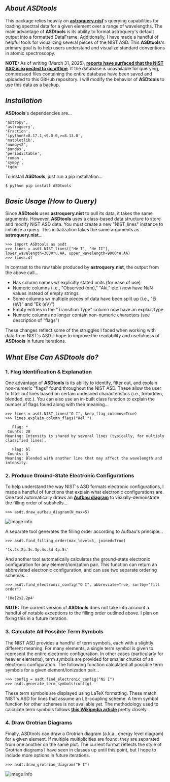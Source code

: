 ## ___About ASDtools___

This package relies heavily on __[astroquery.nist](https://astroquery.readthedocs.io/en/latest/nist/nist.html)__'s querying capabilities for loading spectral data for a given element over a range of wavelengths. The main advantage of __ASDtools__ is its ability to format astroquery's default output into a formatted DataFrame. Additionally, I have made a handful of helpful tools for visualizing several pieces of the NIST ASD. This __ASDtools__'s primary goal is to help users understand and visualize standard conventions in atomic spectroscopy.

__NOTE:__ As of writing (March 31, 2025), __[reports have surfaced that the NIST ASD is expected to go offline](https://www.wired.com/story/nist-doge-layoffs-atomic-spectroscopy/)__. If the database is unavailable for querying, compressed files containing the entire database have been saved and uploaded to this GitHub repository. I will modify the behavior of __ASDtools__ to use this data as a backup.

## ___Installation___
__ASDtools__'s dependencies are...

```
'astropy',
'astroquery',
'Fraction',
'ipython!=8.17.1,<9.0.0,>=8.13.0',
'matplotlib',
'numpy<2',
'pandas',
'periodictable',
'roman',
'sympy',
'tqdm'
```

To install __ASDtools__, just run a pip installation...

```
$ python pip install ASDtools
```

## ___Basic Usage (How to Query)___
Since __ASDtools__ uses __astroquery.nist__ to pull its data, it takes the same arguments. However, __ASDtools__ uses a class-based data structure to store and modify NIST ASD data. You must create a new "NIST_lines" instance to initialize a query. This initialization takes the same arguments as __astroquery.nist__...

```
>>> import ASDtools as asdt
>>> lines = asdt.NIST_lines(["He I", "He II"], lower_wavelength=3000*u.AA, upper_wavelength=9000*u.AA)
>>> lines.df
```

In contrast to the raw table produced by __astroquery.nist__, the output from the above call...

- Has column names w/ explicitly stated units (for ease of use)
- Numeric columns (i.e., "Observed (nm)," "Aki," etc.) now have NaN values instead of empty strings
- Some columns w/ multiple pieces of data have been split up (i.e., "Ei (eV)" and "Ek (eV)")
- Empty entries in the "Transition Type" column now have an explicit type
- Numeric columns no longer contain non-numeric characters (see description of "flags")

These changes reflect some of the struggles I faced when working with data from NIST's ASD. I hope to improve the readability and usefulness of __ASDtools__ in future iterations.

## ___What Else Can ASDtools do?___

### 1. Flag Identification & Explanation
One advantage of __ASDtools__ is its ability to identify, filter out, and explain non-numeric "flags" found throughout the NIST ASD. These allow the user to filter out lines based on certain undesired characteristics (i.e., forbidden, blended, etc.). You can also use an in-built class function to explain the number of flags found along with their meaning...
```text
>>> lines = asdt.NIST_lines("O I", keep_flag_columns=True)
>>> lines.explain_column_flags("Rel.")

   Flag: *
 Counts: 28
Meaning: Intensity is shared by several lines (typically, for multiply classified lines).

   Flag: bl
 Counts: 3
Meaning: Blended with another line that may affect the wavelength and intensity.
```

### 2. Produce Ground-State Electronic Configurations

To help understand the way NIST's ASD formats electronic configurations, I made a handful of functions that explain what electronic configurations are. One tool automatically draws an __[Aufbau diagram](https://chem.libretexts.org/Bookshelves/Introductory_Chemistry/Introductory\_Chemistry\_(CK-12)/05%3A\_Electrons\_in\_Atoms/5.15%3A\_Aufbau\_Principle)__ to visually-demonstrate the filling order of subshells...
```
>>> asdt.draw_aufbau_diagram(N_max=5)
```
![image info](./sample_images/aufbau_diagram_up_to_5.png)

A separate tool generates the filling order according to Aufbau's principle...
```
>>> asdt.find_filling_order(max_level=5, joined=True)

'1s.2s.2p.3s.3p.4s.3d.4p.5s'
```

And another tool automatically calculates the ground-state electronic configuration for any element/ionization pair. This function can return an abbreviated electronic configuration, and can use two separate ordering schemas...
```
>>> asdt.find_electronic_config("O I", abbreviate=True, sortby="fill order")

'[He]2s2.2p4'
```
__NOTE:__ The current version of __ASDtools__ does not take into account a handful of notable exceptions to the filling order outlined above. I plan on fixing this in a future iteration.

### 3. Calculate All Possible Term Symbols

The NIST ASD provides a handful of term symbols, each with a slightly different meaning. For many elements, a single term symbol is given to represent the entire electronic configuration. In other cases (particularly for heavier elements), term symbols are provided for smaller chunks of an electronic configuration. The following function calculated all possible term symbols for a given element/ionization pair...
```
>>> config = asdt.find_electronic_config("Ni I")
>>> asdt.generate_term_symbols(config)
```
These term symbols are displayed using LaTeX formatting. These match NIST's ASD for lines that assume an LS-coupling scheme. A term symbol function for other schemes is not available yet. The methodology used to calculate term symbols follows **[this Wikipedia article](https://en.wikipedia.org/wiki/Term_symbol#Term_symbol_parity)** pretty closely.

### 4. Draw Grotrian Diagrams

Finally, ASDtools can draw a Grotrian diagram (a.k.a., energy level diagram) for a given element. If multiple multiplicities are found, they are separated from one another on the same plot. The current format reflects the style of Grotrian diagrams I have seen in classes up until this point, but I hope to include more options in future iterations.
```
>>> asdt.draw_grotrian_diagram("H I")
```
![image info](./sample_images/H_I_grotrian_diagram.png)

